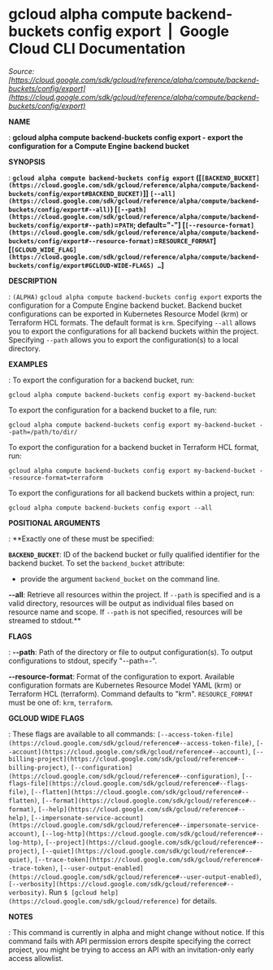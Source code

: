 # gcloud alpha compute backend-buckets config export  |  Google Cloud CLI Documentation

*Source: [https://cloud.google.com/sdk/gcloud/reference/alpha/compute/backend-buckets/config/export](https://cloud.google.com/sdk/gcloud/reference/alpha/compute/backend-buckets/config/export)*

**NAME**

: **gcloud alpha compute backend-buckets config export - export the configuration for a Compute Engine backend bucket**

**SYNOPSIS**

: **`gcloud alpha compute backend-buckets config export` ([`[BACKEND_BUCKET](https://cloud.google.com/sdk/gcloud/reference/alpha/compute/backend-buckets/config/export#BACKEND_BUCKET)`]] `[--all](https://cloud.google.com/sdk/gcloud/reference/alpha/compute/backend-buckets/config/export#--all)`) [`[--path](https://cloud.google.com/sdk/gcloud/reference/alpha/compute/backend-buckets/config/export#--path)`=`PATH`; default="-"] [`[--resource-format](https://cloud.google.com/sdk/gcloud/reference/alpha/compute/backend-buckets/config/export#--resource-format)`=`RESOURCE_FORMAT`] [`[GCLOUD_WIDE_FLAG](https://cloud.google.com/sdk/gcloud/reference/alpha/compute/backend-buckets/config/export#GCLOUD-WIDE-FLAGS) …`]**

**DESCRIPTION**

: `(ALPHA)` `gcloud alpha compute backend-buckets config
export` exports the configuration for a Compute Engine backend bucket.
Backend bucket configurations can be exported in Kubernetes Resource Model (krm)
or Terraform HCL formats. The default format is `krm`.
Specifying `--all` allows you to export the configurations for all
backend buckets within the project.
Specifying `--path` allows you to export the configuration(s) to a
local directory.

**EXAMPLES**

: To export the configuration for a backend bucket, run:

```
gcloud alpha compute backend-buckets config export my-backend-bucket
```

To export the configuration for a backend bucket to a file, run:

```
gcloud alpha compute backend-buckets config export my-backend-bucket --path=/path/to/dir/
```

To export the configuration for a backend bucket in Terraform HCL format, run:

```
gcloud alpha compute backend-buckets config export my-backend-bucket --resource-format=terraform
```

To export the configurations for all backend buckets within a project, run:

```
gcloud alpha compute backend-buckets config export --all
```

**POSITIONAL ARGUMENTS**

: **Exactly one of these must be specified:

**`BACKEND_BUCKET`**:
ID of the backend bucket or fully qualified identifier for the backend bucket.
To set the `backend_bucket` attribute:

- provide the argument `backend_bucket` on the command line.

**--all**:
Retrieve all resources within the project. If `--path` is specified
and is a valid directory, resources will be output as individual files based on
resource name and scope. If `--path` is not specified, resources will
be streamed to stdout.**

**FLAGS**

: **--path**:
Path of the directory or file to output configuration(s). To output
configurations to stdout, specify "--path=-".

**--resource-format**:
Format of the configuration to export. Available configuration formats are
Kubernetes Resource Model YAML (krm) or Terraform HCL (terraform). Command
defaults to "krm". `RESOURCE_FORMAT` must be one of:
`krm`, `terraform`.

**GCLOUD WIDE FLAGS**

: These flags are available to all commands: `[--access-token-file](https://cloud.google.com/sdk/gcloud/reference#--access-token-file)`,
`[--account](https://cloud.google.com/sdk/gcloud/reference#--account)`, `[--billing-project](https://cloud.google.com/sdk/gcloud/reference#--billing-project)`,
`[--configuration](https://cloud.google.com/sdk/gcloud/reference#--configuration)`,
`[--flags-file](https://cloud.google.com/sdk/gcloud/reference#--flags-file)`,
`[--flatten](https://cloud.google.com/sdk/gcloud/reference#--flatten)`, `[--format](https://cloud.google.com/sdk/gcloud/reference#--format)`, `[--help](https://cloud.google.com/sdk/gcloud/reference#--help)`, `[--impersonate-service-account](https://cloud.google.com/sdk/gcloud/reference#--impersonate-service-account)`,
`[--log-http](https://cloud.google.com/sdk/gcloud/reference#--log-http)`,
`[--project](https://cloud.google.com/sdk/gcloud/reference#--project)`, `[--quiet](https://cloud.google.com/sdk/gcloud/reference#--quiet)`, `[--trace-token](https://cloud.google.com/sdk/gcloud/reference#--trace-token)`, `[--user-output-enabled](https://cloud.google.com/sdk/gcloud/reference#--user-output-enabled)`,
`[--verbosity](https://cloud.google.com/sdk/gcloud/reference#--verbosity)`.
Run `$ [gcloud help](https://cloud.google.com/sdk/gcloud/reference)` for details.

**NOTES**

: This command is currently in alpha and might change without notice. If this
command fails with API permission errors despite specifying the correct project,
you might be trying to access an API with an invitation-only early access
allowlist.